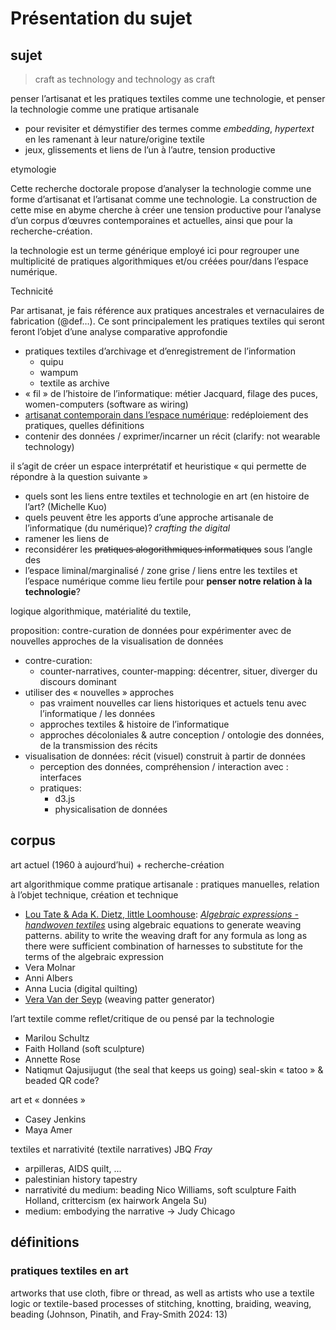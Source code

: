 # Présentation du sujet



## sujet

> craft as technology and technology as craft

penser l’artisanat et les pratiques textiles comme une technologie, et penser la technologie comme une pratique artisanale

- pour revisiter et démystifier des termes comme *embedding*, *hypertext* en les ramenant à leur nature/origine textile
- jeux, glissements et liens de l’un à l’autre, tension productive 

etymologie



Cette recherche doctorale propose d’analyser la technologie comme une forme d’artisanat et l’artisanat comme une technologie. La construction de cette mise en abyme cherche à créer une tension productive pour l’analyse d’un corpus d’œuvres contemporaines et actuelles, ainsi que pour la recherche-création. 

la technologie est un terme générique employé ici pour regrouper une multiplicité de pratiques algorithmiques et/ou créées pour/dans l’espace numérique. 

Technicité 

Par artisanat, je fais référence aux pratiques ancestrales et vernaculaires de fabrication (@def…). Ce sont principalement les pratiques textiles qui seront feront l’objet d’une analyse comparative approfondie

- pratiques textiles d’archivage et d’enregistrement de l’information
  - quipu
  - wampum
  - textile as archive
- « fil » de l’histoire de l’informatique: métier Jacquard, filage des puces, women-computers (software as wiring)
- [artisanat contemporain dans l’espace numérique](https://scholar.google.com/scholar?hl=en&as_sdt=0%2C5&q=digital+craft&btnG=): redéploiement des pratiques, quelles définitions
- contenir des données / exprimer/incarner un récit (clarify: not wearable technology)



il s’agit de créer un espace interprétatif et heuristique « qui permette de répondre à la question suivante »

- quels sont les liens entre textiles et technologie en art (en histoire de l’art? (Michelle Kuo)
- quels peuvent être les apports d’une approche artisanale de l’informatique (du numérique)? *crafting the digital*
- ramener les liens de
- reconsidérer les ~~pratiques alogorithmiques informatiques~~ sous l’angle des
- l’espace liminal/marginalisé / zone grise / liens entre les textiles et l’espace numérique comme lieu fertile pour **penser notre relation à la technologie**?

logique algorithmique, matérialité du textile, 



proposition: contre-curation de données pour expérimenter avec de nouvelles approches de la visualisation de données

- contre-curation:
  - counter-narratives, counter-mapping: décentrer, situer, diverger du discours dominant
- utiliser des « nouvelles » approches
  - pas vraiment nouvelles car liens historiques et actuels tenu avec l’informatique / les données
  - approches textiles & histoire de l’informatique
  - approches décoloniales & autre conception / ontologie des données, de la transmission des récits
- visualisation de données: récit (visuel) construit à partir de données
  - perception des données, compréhension / interaction avec : interfaces
  - pratiques:
    - d3.js
    - physicalisation de données



<!--textile and technologiy: litt review, start with expo catalog-->



## corpus

art actuel (1960 à aujourd’hui) + recherche-création



art algorithmique comme pratique artisanale : pratiques manuelles, relation à l’objet technique, création et technique

- [Lou Tate & Ada K. Dietz, little Loomhouse](https://hyperallergic.com/985991/the-women-weavers-of-the-little-loomhouse/): *[Algebraic expressions - handwoven textiles](https://www.littleloomhouse.org/product/algebraic-expressions/4)* using algebraic equations to generate weaving patterns. ability to write the weaving draft for any formula as long as there were sufficient combination of harnesses to substitute for the terms of the algebraic expression
- Vera Molnar
- Anni Albers
- Anna Lucia (digital quilting)
- [Vera Van der Seyp](https://veravandeseyp.com/projects/overshot-pattern-tool/) (weaving patter generator)

l’art textile comme reflet/critique de ou pensé par la technologie 

- Marilou Schultz
- Faith Holland (soft sculpture)
- Annette Rose
- Natiqmut Qajusijugut (the seal that keeps us going) seal-skin « tatoo » & beaded QR code? 



art et « données »

- Casey Jenkins
- Maya Amer

textiles et narrativité (textile narratives) JBQ *Fray*

- arpilleras, AIDS quilt, …
- palestinian history tapestry
- narrativité du medium: beading Nico Williams, soft sculpture Faith Holland, crittercism (ex hairwork Angela Su)
- medium: embodying the narrative → Judy Chicago 

## définitions

### pratiques textiles en art

artworks that use cloth, fibre or thread, as well as artists who use a textile logic or textile-based processes of stitching, knotting, braiding, weaving, beading (Johnson, Pinatih, and Fray-Smith 2024: 13)